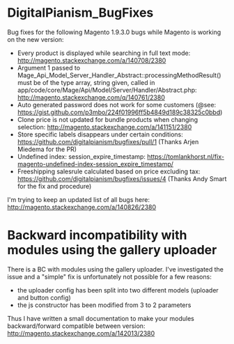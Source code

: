 # DigitalPianism_BugFixes

Bug fixes for the following Magento 1.9.3.0 bugs while Magento is working on the new version:

* Every product is displayed while searching in full text mode: http://magento.stackexchange.com/a/140708/2380
* Argument 1 passed to Mage_Api_Model_Server_Handler_Abstract::processingMethodResult() must be of the type array, string given, called in app/code/core/Mage/Api/Model/Server/Handler/Abstract.php: http://magento.stackexchange.com/q/140761/2380
* Auto generated password does not work for some customers (@see: https://gist.github.com/p3mbo/224f01996ff5b4849d189c38325c0bbd)
* Clone price is not updated for bundle products when changing selection: http://magento.stackexchange.com/a/141151/2380
* Store specific labels disappears under certain conditions: https://github.com/digitalpianism/bugfixes/pull/1 (Thanks Arjen Miedema for the PR)
* Undefined index: session_expire_timestamp: https://tomlankhorst.nl/fix-magento-undefined-index-session_expire_timestamp/
* Freeshipping salesrule calculated based on price excluding tax: https://github.com/digitalpianism/bugfixes/issues/4 (Thanks Andy Smart for the fix and procedure)

I'm trying to keep an updated list of all bugs here: http://magento.stackexchange.com/a/140826/2380

# Backward incompatibility with modules using the gallery uploader

There is a BC with modules using the gallery uploader. I've investigated the issue and a "simple" fix is unfortunately not possible for a few reasons:

* the uploader config has been split into two different models (uploader and button config)
* the js constructor has been modified from 3 to 2 parameters

Thus I have written a small documentation to make your modules backward/forward compatible between version: http://magento.stackexchange.com/a/142013/2380
